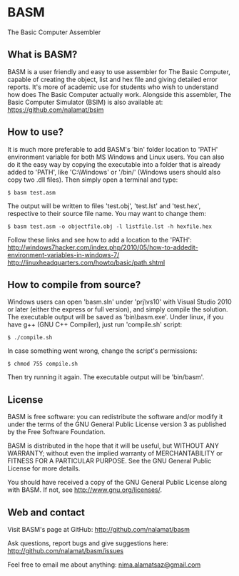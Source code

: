# BASM

The Basic Computer Assembler


## What is BASM?

BASM is a user friendly and easy to use assembler for The Basic Computer,
capable of creating the object, list and hex file and giving detailed error
reports. It's more of academic use for students who wish to understand how
does The Basic Computer actually work. Alongside this assembler, The Basic
Computer Simulator (BSIM) is also available at:
https://github.com/nalamat/bsim


## How to use?

It is much more preferable to add BASM's 'bin' folder location to 'PATH'
environment variable for both MS Windows and Linux users. You can also do it
the easy way by copying the executable into a folder that is already added to
'PATH', like 'C:\Windows\' or '/bin/' (Windows users should also copy
two .dll files). Then simply open a terminal and type:

    $ basm test.asm

The output will be written to files 'test.obj', 'test.lst' and 'test.hex',
respective to their source file name. You may want to change them:

    $ basm test.asm -o objectfile.obj -l listfile.lst -h hexfile.hex

Follow these links and see how to add a location to the 'PATH': 
http://windows7hacker.com/index.php/2010/05/how-to-addedit-environment-variables-in-windows-7/
http://linuxheadquarters.com/howto/basic/path.shtml


## How to compile from source?

Windows users can open 'basm.sln' under 'prj\vs10' with Visual Studio 2010 or
later (either the express or full version), and simply compile the solution.
The executable output will be saved as 'bin\basm.exe'.
Under linux, if you have g++ (GNU C++ Compiler), just run 'compile.sh' script:

    $ ./compile.sh

In case something went wrong, change the script's permissions:

    $ chmod 755 compile.sh

Then try running it again. The executable output will be 'bin/basm'.


## License

BASM is free software: you can redistribute the software and/or modify it under
the terms of the GNU General Public License version 3 as published by the Free
Software Foundation.

BASM is distributed in the hope that it will be useful, but WITHOUT ANY
WARRANTY; without even the implied warranty of MERCHANTABILITY or FITNESS FOR
A PARTICULAR PURPOSE. See the GNU General Public License for more details.

You should have received a copy of the GNU General Public License along with
BASM. If not, see <http://www.gnu.org/licenses/>.


## Web and contact

Visit BASM's page at GitHub:
    http://github.com/nalamat/basm

Ask questions, report bugs and give suggestions here:
    http://github.com/nalamat/basm/issues

Feel free to email me about anything:
    nima.alamatsaz@gmail.com

